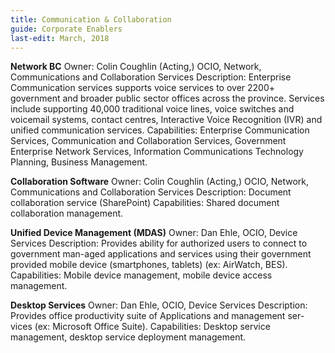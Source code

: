 ```yaml
---
title: Communication & Collaboration
guide: Corporate Enablers
last-edit: March, 2018
---
```


**Network BC** Owner: Colin Coughlin (Acting,) OCIO, Network, Communications and Collaboration Services 
Description: Enterprise Communication services supports voice services to over 2200+ government and broader public sector offices across the province. Services include supporting 40,000 traditional voice lines, voice switches and voicemail systems, contact centres, Interactive Voice Recognition (IVR) and unified communication services. 
Capabilities: Enterprise Communication Services, Communication and Collaboration Services, Government Enterprise Network Services, Information Communications Technology Planning, Business Management.

**Collaboration Software** Owner: Colin Coughlin (Acting,) OCIO, Network, Communications and Collaboration Services 
Description: Document collaboration service (SharePoint) 
Capabilities: Shared document collaboration management.

**Unified Device Management (MDAS)** Owner: Dan Ehle, OCIO, Device Services 
Description: Provides ability for authorized users to connect to government man-aged applications and services using their government provided mobile device (smartphones, tablets) (ex: AirWatch, BES). 
Capabilities: Mobile device management, mobile device access management.

**Desktop Services** Owner: Dan Ehle, OCIO, Device Services 
Description: Provides office productivity suite of Applications and management ser-vices (ex: Microsoft Office Suite). 
Capabilities: Desktop service management, desktop service deployment management.
